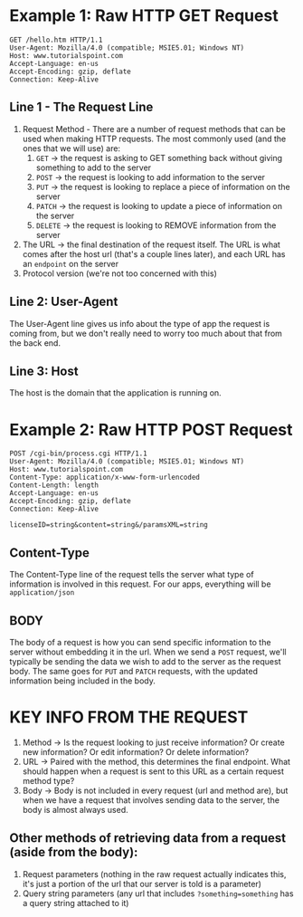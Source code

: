 # Example 1: Raw HTTP GET Request
```
GET /hello.htm HTTP/1.1
User-Agent: Mozilla/4.0 (compatible; MSIE5.01; Windows NT)
Host: www.tutorialspoint.com
Accept-Language: en-us
Accept-Encoding: gzip, deflate
Connection: Keep-Alive
```

## Line 1 - The Request Line

1. Request Method - There are a number of request methods that can be used when making HTTP requests. The most commonly used (and the ones that we will use) are:
   1. `GET` -> the request is asking to GET something back without giving something to add to the server
   2. `POST` -> the request is looking to add information to the server
   3. `PUT` -> the request is looking to replace a piece of information on the server
   4. `PATCH` -> the request is looking to update a piece of information on the server
   5. `DELETE` -> the request is looking to REMOVE information from the server
2. The URL -> the final destination of the request itself.
  The URL is what comes after the host url (that's a couple lines later), and each URL has an `endpoint` on the server
3. Protocol version (we're not too concerned with this)

## Line 2: User-Agent
The User-Agent line gives us info about the type of app the request is coming from, but we don't really need to worry too much about that from the back end. 

## Line 3: Host
The host is the domain that the application is running on.

# Example 2: Raw HTTP POST Request

```
POST /cgi-bin/process.cgi HTTP/1.1
User-Agent: Mozilla/4.0 (compatible; MSIE5.01; Windows NT)
Host: www.tutorialspoint.com
Content-Type: application/x-www-form-urlencoded
Content-Length: length
Accept-Language: en-us
Accept-Encoding: gzip, deflate
Connection: Keep-Alive

licenseID=string&content=string&/paramsXML=string
```

## Content-Type
The Content-Type line of the request tells the server what type of information is involved in this request. For our apps, everything will be `application/json`

## BODY
The body of a request is how you can send specific information to the server without embedding it in the url. When we send a `POST` request, we'll typically be sending the data we wish to add to the server as the request body. The same goes for `PUT` and `PATCH` requests, with the updated information being included in the body. 


# KEY INFO FROM THE REQUEST
1. Method -> Is the request looking to just receive information? Or create new information? Or edit information? Or delete information?
2. URL -> Paired with the method, this determines the final endpoint. What should happen when a request is sent to this URL as a certain request method type? 
3. Body -> Body is not included in every request (url and method are), but when we have a request that involves sending data to the server, the body is almost always used.

## Other methods of retrieving data from a request (aside from the body):
1. Request parameters (nothing in the raw request actually indicates this, it's just a portion of the url that our server is told is a parameter)
2. Query string parameters (any url that includes `?something=something` has a query string attached to it)